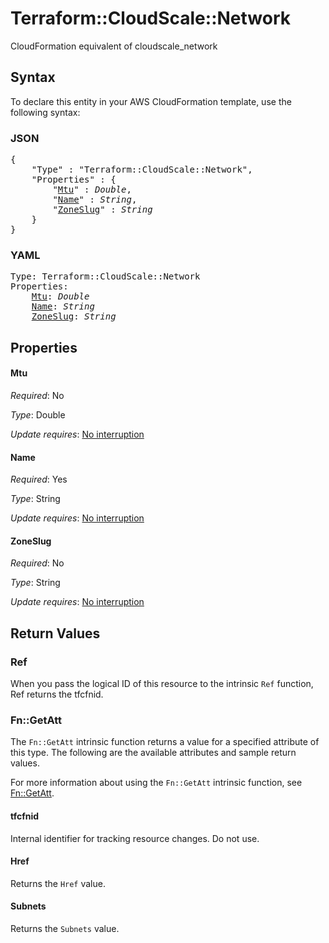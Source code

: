 # Terraform::CloudScale::Network

CloudFormation equivalent of cloudscale_network

## Syntax

To declare this entity in your AWS CloudFormation template, use the following syntax:

### JSON

<pre>
{
    "Type" : "Terraform::CloudScale::Network",
    "Properties" : {
        "<a href="#mtu" title="Mtu">Mtu</a>" : <i>Double</i>,
        "<a href="#name" title="Name">Name</a>" : <i>String</i>,
        "<a href="#zoneslug" title="ZoneSlug">ZoneSlug</a>" : <i>String</i>
    }
}
</pre>

### YAML

<pre>
Type: Terraform::CloudScale::Network
Properties:
    <a href="#mtu" title="Mtu">Mtu</a>: <i>Double</i>
    <a href="#name" title="Name">Name</a>: <i>String</i>
    <a href="#zoneslug" title="ZoneSlug">ZoneSlug</a>: <i>String</i>
</pre>

## Properties

#### Mtu

_Required_: No

_Type_: Double

_Update requires_: [No interruption](https://docs.aws.amazon.com/AWSCloudFormation/latest/UserGuide/using-cfn-updating-stacks-update-behaviors.html#update-no-interrupt)

#### Name

_Required_: Yes

_Type_: String

_Update requires_: [No interruption](https://docs.aws.amazon.com/AWSCloudFormation/latest/UserGuide/using-cfn-updating-stacks-update-behaviors.html#update-no-interrupt)

#### ZoneSlug

_Required_: No

_Type_: String

_Update requires_: [No interruption](https://docs.aws.amazon.com/AWSCloudFormation/latest/UserGuide/using-cfn-updating-stacks-update-behaviors.html#update-no-interrupt)

## Return Values

### Ref

When you pass the logical ID of this resource to the intrinsic `Ref` function, Ref returns the tfcfnid.

### Fn::GetAtt

The `Fn::GetAtt` intrinsic function returns a value for a specified attribute of this type. The following are the available attributes and sample return values.

For more information about using the `Fn::GetAtt` intrinsic function, see [Fn::GetAtt](https://docs.aws.amazon.com/AWSCloudFormation/latest/UserGuide/intrinsic-function-reference-getatt.html).

#### tfcfnid

Internal identifier for tracking resource changes. Do not use.

#### Href

Returns the <code>Href</code> value.

#### Subnets

Returns the <code>Subnets</code> value.

